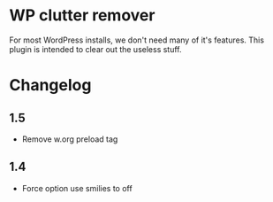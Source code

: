 # WP clutter remover
For most WordPress installs, we don't need many of it's features. This plugin is intended to clear out the useless stuff.

# Changelog

1.5
---
- Remove w.org preload tag

1.4
---
- Force option use smilies to off
